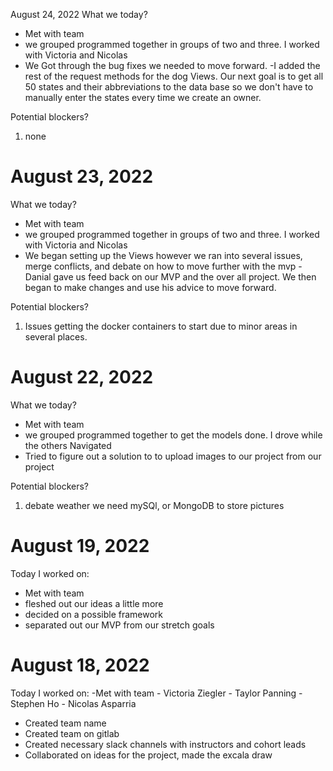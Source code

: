 
August 24, 2022
What we today?
- Met with team
- we grouped programmed together in groups of two and three. I worked with Victoria and Nicolas
- We Got through the bug fixes we needed to move forward. 
-I added the rest of the request methods for the dog Views. Our next goal is to get all 50 states and their abbreviations to the data base so we don't have to manually enter the states every time we create an owner.

 Potential blockers?
1. none

# August 23, 2022
What we today?
- Met with team
- we grouped programmed together in groups of two and three. I worked with Victoria and Nicolas
- We began setting up the Views however we ran into several issues, merge conflicts, and debate on how to move further with the mvp
-Danial gave us feed back on our MVP and the over all project. We then began to make changes and use his advice to move forward.

 Potential blockers?
1. Issues getting the docker containers to start due to minor areas in several places.


# August 22, 2022
What we today?
- Met with team
- we grouped programmed together to get the models done. I drove while the others Navigated
- Tried to figure out a solution to to upload images to our project from our project

 Potential blockers?
1. debate weather we need mySQl, or MongoDB to store pictures


# August 19, 2022
Today I worked on:
- Met with team
- fleshed out our ideas a little more
- decided on a possible framework
- separated out our MVP from our stretch goals


# August 18, 2022
Today I worked on:
-Met with team
    - Victoria Ziegler
    - Taylor Panning
    - Stephen Ho
    - Nicolas Asparria
- Created team name
- Created team on gitlab
- Created necessary slack channels with instructors and cohort leads
- Collaborated on ideas for the project, made the excala draw